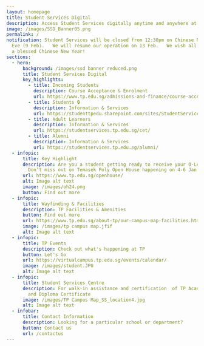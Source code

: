 ```yaml
---
layout: homepage
title: Student Services Digital
description: Access Student Services digitally anytime and anywhere at your fingertips!
image: /images/SSD_Banner05.png
permalink: /
notification: Student Services will be closed from 12:30pm on Chinese New Year
  Eve (9 Feb).   We will resume our operation on 13 Feb.   We wish all customers
  a blessed Chinese New Year!
sections:
  - hero:
      background: /images/ssd banner reduced.png
      title: Student Services Digital
      key_highlights:
        - title: Incoming Students
          description: Course Acceptance & Enrolment
          url: https://www.tp.edu.sg/admissions-and-finance/course-acceptance-enrolment.html
        - title: Students 🔒
          description: Information & Services
          url: https://studenttpedu.sharepoint.com/sites/StudentServicesDigital
        - title: Adult Learners
          description: Information & Services
          url: https://studentservices.tp.edu.sg/cet/
        - title: Alumni
          description: Information & Services
          url: https://studentservices.tp.edu.sg/alumni/
  - infopic:
      title: Key Highlight
      description: Are you a student getting ready to receive your O-Level results?
        Don’t miss out on Temasek Poly Open House happening on 4-6 Jan 2024!
      url: https://www.tp.edu.sg/openhouse/
      alt: Image alt text
      image: /images/oh24.png
      button: Find out more
  - infopic:
      title: Wayfinding & Facilities
      description: TP Facilities & Amenities
      button: Find out more
      url: https://www.tp.edu.sg/about-tp/our-campus-map-facilities.html
      image: /images/tp campus map.jfif
      alt: Image alt text
  - infopic:
      title: TP Events
      description: Check out what's happening at TP
      button: Let's Go
      url: https://virtualcampus.tp.edu.sg/events/calendar/
      image: /images/student.JPG
      alt: Image alt text
  - infopic:
      title: Student Services Centre
      description: For walk-in assistance and certification  of TP Academic Results
        and Diploma Certificate
      image: /images/TP Campus Map_SS_location4.jpg
      alt: Image alt text
  - infobar:
      title: Contact Information
      description: Looking for a particular school or department?
      button: Contact us
      url: /contactus
---
```

